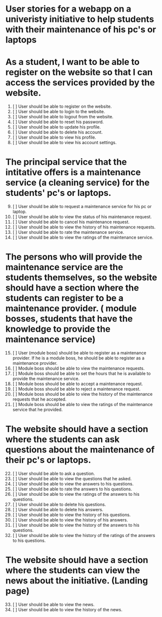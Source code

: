 # User stories for a webapp on a univeristy initiative to help students with their maintenance of his pc's or laptops

# As a student, I want to be able to register on the website so that I can access the services provided by the website.

1. [ ] User should be able to register on the website.
2. [ ] User should be able to login to the website.
3. [ ] User should be able to logout from the website.
4. [ ] User should be able to reset his password.
5. [ ] User should be able to update his profile.
6. [ ] User should be able to delete his account.
7. [ ] User should be able to view his profile.
8. [ ] User should be able to view his account settings.

# The principal service that the intitative offers is a maintenance service (a cleaning service) for the students' pc's or laptops.

9. [ ] User should be able to request a maintenance service for his pc or laptop.
10. [ ] User should be able to view the status of his maintenance request.
11. [ ] User should be able to cancel his maintenance request.
12. [ ] User should be able to view the history of his maintenance requests.
13. [ ] User should be able to rate the maintenance service.
14. [ ] User should be able to view the ratings of the maintenance service.

# The persons who will provide the maintenance service are the students themselves, so the website should have a section where the students can register to be a maintenance provider. ( module bosses, students that have the knowledge to provide the maintenance service)

15. [ ] User (module boss) should be able to register as a maintenance provider. If he is a module boss, he should be able to register as a maintenance provider.
16. [ ] Module boss should be able to view the maintenance requests.
17. [ ] Module boss should be able to set the hours that he is available to provide the maintenance service.
18. [ ] Module boss should be able to accept a maintenance request.
19. [ ] Module boss should be able to reject a maintenance request.
20. [ ] Module boss should be able to view the history of the maintenance requests that he accepted.
21. [ ] Module boss should be able to view the ratings of the maintenance service that he provided.

# The website should have a section where the students can ask questions about the maintenance of their pc's or laptops.

22. [ ] User should be able to ask a question.
23. [ ] User should be able to view the questions that he asked.
24. [ ] User should be able to view the answers to his questions.
25. [ ] User should be able to rate the answers to his questions.
26. [ ] User should be able to view the ratings of the answers to his questions.
27. [ ] User should be able to delete his questions.
28. [ ] User should be able to delete his answers.
29. [ ] User should be able to view the history of his questions.
30. [ ] User should be able to view the history of his answers.
31. [ ] User should be able to view the history of the answers to his questions.
32. [ ] User should be able to view the history of the ratings of the answers to his questions.

# The website should have a section where the students can view the news about the initiative. (Landing page)

33. [ ] User should be able to view the news.
34. [ ] User should be able to view the history of the news.
